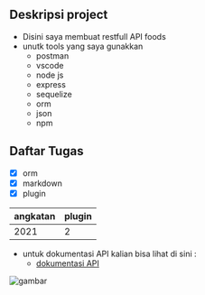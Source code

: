 ## Deskripsi project

* Disini saya membuat restfull API foods
* unutk tools yang saya gunakkan 
    * postman
    * vscode
    * node js
    * express 
    * sequelize
    * orm
    * json
    * npm

## Daftar Tugas

- [x] orm
- [x] markdown
- [x] plugin

|angkatan|plugin|
|----|-----|
|2021|2|

* untuk dokumentasi API kalian bisa lihat di sini :
    * [dokumentasi API](https://documenter.getpostman.com/view/15280518/TzRNFVxF)

![gambar](https://github.com/AsrofurRizqi/rrr/blob/master/123642526_1300138916987498_5831591023154042738_n.jpg?raw=true)
